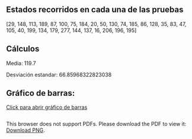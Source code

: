 ## Estados recorridos en cada una de las pruebas 
[29, 148, 113, 189, 87, 100, 75, 184, 20, 50, 130, 74, 185, 86, 128, 35, 83, 47, 105, 40, 199, 134, 179, 277, 144, 137, 16, 206, 196, 195]
## Cálculos
Media: 119.7

Desviación estandar: 66.85968322823038

## Gráfico de barras:

[Click para abrir gráfico de barras](https://github.com/Juanma1223/ia-uncuyo-2021/blob/main/tp4-busquedas-informadas/barChart.png)

<object data="https://github.com/Juanma1223/ia-uncuyo-2021/blob/main/tp4-busquedas-informadas/barChart.png" type="application/png" width="700px" height="700px">
    <embed src="https://github.com/Juanma1223/ia-uncuyo-2021/blob/main/tp4-busquedas-informadas/barChart.png">
        <p>This browser does not support PDFs. Please download the PDF to view it: <a href="https://github.com/Juanma1223/ia-uncuyo-2021/blob/main/tp4-busquedas-informadas/barChart.png">Download PNG</a>.</p>
    </embed>
</object>
